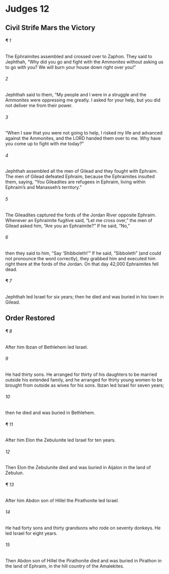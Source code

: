 # Judges 12
## Civil Strife Mars the Victory
###### ¶ 1
The Ephraimites assembled and crossed over to Zaphon. They said to Jephthah, “Why did you go and fight with the Ammonites without asking us to go with you? We will burn your house down right over you!”
###### 2
Jephthah said to them, “My people and I were in a struggle and the Ammonites were oppressing me greatly. I asked for your help, but you did not deliver me from their power.
###### 3
“When I saw that you were not going to help, I risked my life and advanced against the Ammonites, and the LORD handed them over to me. Why have you come up to fight with me today?”
###### 4
Jephthah assembled all the men of Gilead and they fought with Ephraim. The men of Gilead defeated Ephraim, because the Ephraimites insulted them, saying, “You Gileadites are refugees in Ephraim, living within Ephraim’s and Manasseh’s territory.”
###### 5
The Gileadites captured the fords of the Jordan River opposite Ephraim. Whenever an Ephraimite fugitive said, “Let me cross over,” the men of Gilead asked him, “Are you an Ephraimite?” If he said, “No,”
###### 6
then they said to him, “Say ‘Shibboleth!’” If he said, “Sibboleth” (and could not pronounce the word correctly), they grabbed him and executed him right there at the fords of the Jordan. On that day 42,000 Ephraimites fell dead.
###### ¶ 7
Jephthah led Israel for six years; then he died and was buried in his town in Gilead.
## Order Restored
###### ¶ 8
After him Ibzan of Bethlehem led Israel.
###### 9
He had thirty sons. He arranged for thirty of his daughters to be married outside his extended family, and he arranged for thirty young women to be brought from outside as wives for his sons. Ibzan led Israel for seven years;
###### 10
then he died and was buried in Bethlehem.
###### ¶ 11
After him Elon the Zebulunite led Israel for ten years.
###### 12
Then Elon the Zebulunite died and was buried in Aijalon in the land of Zebulun.
###### ¶ 13
After him Abdon son of Hillel the Pirathonite led Israel.
###### 14
He had forty sons and thirty grandsons who rode on seventy donkeys. He led Israel for eight years.
###### 15
Then Abdon son of Hillel the Pirathonite died and was buried in Pirathon in the land of Ephraim, in the hill country of the Amalekites.
